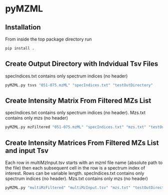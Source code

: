 # pyMZML


## Installation

From inside the top package directory run 

``` bash
pip install .
```

## Create Output Directory with Indvidual Tsv Files

specIndices.txt contains only spectrum indices (no header)

``` bash
pyMZML.py tsvs "051-075.mzML" "specIndices.txt" "testOutDirectory"
```

## Create Intensity Matrix From Filtered MZs List

specIndices.txt contains only spectrum indices (no header). Mzs.txt contains only mzs (no header)

``` bash
pyMZML.py mzFiltered "051-075.mzML" "specIndices.txt" "mzs.txt" "testOut.tsv"
```


## Create Intensity Matrices From Filtered MZs List and input Tsv

Each row in multiMzInput.tsv starts with an mzml file name (absolute path to the file) then each subsequent cell in the row is a spectrum index of interest. Rows can be variable length. specIndices.txt contains only spectrum indices (no header). Mzs.txt contains only mzs (no header)

``` bash
pyMZML.py "multiMzFiltered" "multiMzInput.tsv" "mzs.txt" "testOutDirectory"
```

